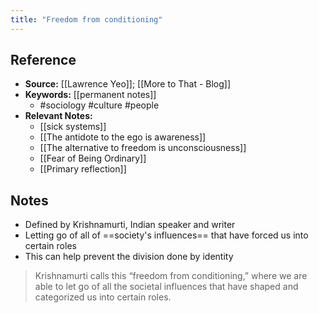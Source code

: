 ```yaml
---
title: "Freedom from conditioning"
---
```

## Reference
- **Source:** [[Lawrence Yeo]]; [[More to That - Blog]]
- **Keywords:** [[permanent notes]]
	- #sociology #culture #people 
- **Relevant Notes:**
	- [[sick systems]]
	- [[The antidote to the ego is awareness]]
	- [[The alternative to freedom is unconsciousness]]
	- [[Fear of Being Ordinary]]
	- [[Primary reflection]]
## Notes
- Defined by Krishnamurti, Indian speaker and writer
- Letting go of all of ==society's influences== that have forced us into certain roles
- This can help prevent the division done by identity 

> Krishnamurti calls this “freedom from conditioning,” where we are able to let go of all the societal influences that have shaped and categorized us into certain roles.